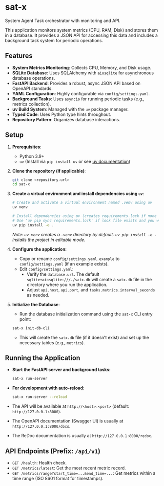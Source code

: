 # sat-x

System Agent Task orchestrator with monitoring and API.

This application monitors system metrics (CPU, RAM, Disk) and stores them in a database. It provides a JSON API for accessing this data and includes a background task system for periodic operations.

## Features

*   **System Metrics Monitoring**: Collects CPU, Memory, and Disk usage.
*   **SQLite Database**: Uses SQLAlchemy with `aiosqlite` for asynchronous database operations.
*   **FastAPI Backend**: Provides a robust, async JSON API based on OpenAPI standards.
*   **YAML Configuration**: Highly configurable via `config/settings.yaml`.
*   **Background Tasks**: Uses `asyncio` for running periodic tasks (e.g., metrics collection).
*   **uv Build System**: Managed with the `uv` package manager.
*   **Typed Code**: Uses Python type hints throughout.
*   **Repository Pattern**: Organizes database interactions.

## Setup

1.  **Prerequisites**:
    *   Python 3.9+
    *   `uv` (Install via `pip install uv` or see [uv documentation](https://github.com/astral-sh/uv))

2.  **Clone the repository (if applicable)**:
    ```bash
    git clone <repository-url>
    cd sat-x
    ```

3.  **Create a virtual environment and install dependencies using `uv`**:
    ```bash
    # Create and activate a virtual environment named .venv using uv
    uv venv 

    # Install dependencies using uv (creates requirements.lock if none exists)
    # Use 'uv pip sync requirements.lock' if lock file exists and you want exact versions
    uv pip install -e . 
    ```
    *Note: `uv venv` creates a `.venv` directory by default. `uv pip install -e .` installs the project in editable mode.* 

4.  **Configure the application**:
    *   Copy or rename `config/settings.yaml.example` to `config/settings.yaml` (if an example exists).
    *   Edit `config/settings.yaml`:
        *   Verify the `database.url`. The default `sqlite+aiosqlite:///./satx.db` will create a `satx.db` file in the directory where you run the application.
        *   Adjust `api.host`, `api.port`, and `tasks.metrics.interval_seconds` as needed.

5.  **Initialize the Database**:
    *   Run the database initialization command using the `sat-x` CLI entry point:
    ```bash
    sat-x init-db-cli 
    ```
    *   This will create the `satx.db` file (if it doesn't exist) and set up the necessary tables (e.g., `metrics`).

## Running the Application

*   **Start the FastAPI server and background tasks**:
    ```bash
    sat-x run-server
    ```
*   **For development with auto-reload**:
    ```bash
    sat-x run-server --reload
    ```

*   The API will be available at `http://<host>:<port>` (default: `http://127.0.0.1:8000`).
*   The OpenAPI documentation (Swagger UI) is usually at `http://127.0.0.1:8000/docs`.
*   The ReDoc documentation is usually at `http://127.0.0.1:8000/redoc`.

## API Endpoints (Prefix: `/api/v1`)

*   `GET /health`: Health check.
*   `GET /metrics/latest`: Get the most recent metric record.
*   `GET /metrics/range?start_time=...&end_time=...`: Get metrics within a time range (ISO 8601 format for timestamps).

